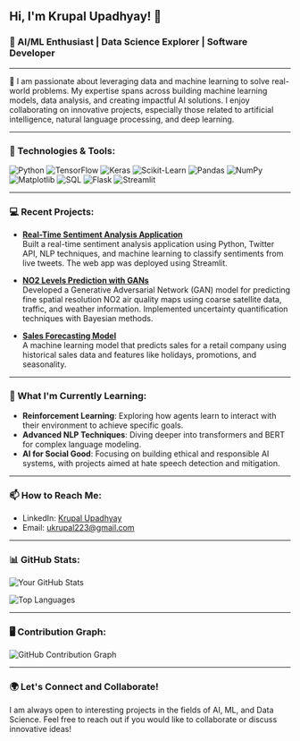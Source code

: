 ## Hi, I'm Krupal Upadhyay! 👋

### 🌟 AI/ML Enthusiast | Data Science Explorer | Software Developer 

---

🚀 I am passionate about leveraging data and machine learning to solve real-world problems. My expertise spans across building machine learning models, data analysis, and creating impactful AI solutions. I enjoy collaborating on innovative projects, especially those related to artificial intelligence, natural language processing, and deep learning.

---

### 🔧 Technologies & Tools:
![Python](https://img.shields.io/badge/-Python-blue?style=flat&logo=python)
![TensorFlow](https://img.shields.io/badge/-TensorFlow-orange?style=flat&logo=tensorflow)
![Keras](https://img.shields.io/badge/-Keras-red?style=flat&logo=keras)
![Scikit-Learn](https://img.shields.io/badge/-Scikit_Learn-ff69b4?style=flat&logo=scikit-learn)
![Pandas](https://img.shields.io/badge/-Pandas-yellow?style=flat&logo=pandas)
![NumPy](https://img.shields.io/badge/-NumPy-lightblue?style=flat&logo=numpy)
![Matplotlib](https://img.shields.io/badge/-Matplotlib-brightgreen?style=flat&logo=matplotlib)
![SQL](https://img.shields.io/badge/-SQL-lightgray?style=flat&logo=postgresql)
![Flask](https://img.shields.io/badge/-Flask-black?style=flat&logo=flask)
![Streamlit](https://img.shields.io/badge/-Streamlit-ff4b4b?style=flat&logo=streamlit)

---

### 💻 Recent Projects:

- **[Real-Time Sentiment Analysis Application](https://github.com/yourusername/sentiment-analysis-app)**  
  Built a real-time sentiment analysis application using Python, Twitter API, NLP techniques, and machine learning to classify sentiments from live tweets. The web app was deployed using Streamlit.

- **[NO2 Levels Prediction with GANs](https://github.com/yourusername/NO2-prediction)**  
  Developed a Generative Adversarial Network (GAN) model for predicting fine spatial resolution NO2 air quality maps using coarse satellite data, traffic, and weather information. Implemented uncertainty quantification techniques with Bayesian methods.

- **[Sales Forecasting Model](https://github.com/yourusername/sales-forecasting)**  
  A machine learning model that predicts sales for a retail company using historical sales data and features like holidays, promotions, and seasonality.

---

### 🌱 What I'm Currently Learning:
- **Reinforcement Learning**: Exploring how agents learn to interact with their environment to achieve specific goals.
- **Advanced NLP Techniques**: Diving deeper into transformers and BERT for complex language modeling.
- **AI for Social Good**: Focusing on building ethical and responsible AI systems, with projects aimed at hate speech detection and mitigation.

---

### 📫 How to Reach Me:
- LinkedIn: [Krupal Upadhyay](https://www.linkedin.com/in/krupal-upadhyay-a947b2231/)
- Email: [ukrupal223@gmail.com](ukrupal223@gmail.com)

---

### 📊 GitHub Stats:
![Your GitHub Stats](https://github-readme-stats.vercel.app/api?username=yourusername&show_icons=true&theme=radical)

![Top Languages](https://github-readme-stats.vercel.app/api/top-langs/?username=yourusername&layout=compact&theme=radical)

---

### 🖥️ Contribution Graph:
![GitHub Contribution Graph](https://activity-graph.herokuapp.com/graph?username=yourusername&theme=react-dark)

---

### 🌍 Let's Connect and Collaborate!
I am always open to interesting projects in the fields of AI, ML, and Data Science. Feel free to reach out if you would like to collaborate or discuss innovative ideas!


